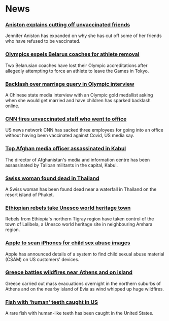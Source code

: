 # News
### [Aniston explains cutting off unvaccinated friends](https://www.bbc.com/news/entertainment-arts-58112957)
Jennifer Aniston has expanded on why she has cut off some of her friends who have refused to be vaccinated.
### [Olympics expels Belarus coaches for athlete removal](https://www.bbc.com/news/world-europe-58095558)
Two Belarusian coaches have lost their Olympic accreditations after allegedly attempting to force an athlete to leave the Games in Tokyo.
### [Backlash over marriage query in Olympic interview](https://www.bbc.com/news/world-asia-china-58110014)
A Chinese state media interview with an Olympic gold medallist asking when she would get married and have children has sparked backlash online. 
### [CNN fires unvaccinated staff who went to office](https://www.bbc.com/news/world-us-canada-58112125)
US news network CNN has sacked three employees for going into an office without having been vaccinated against Covid, US media say. 
### [Top Afghan media officer assassinated in Kabul](https://www.bbc.com/news/world-asia-58112981)
The director of Afghanistan's media and information centre has been assassinated by Taliban militants in the capital, Kabul.
### [Swiss woman found dead in Thailand](https://www.bbc.com/news/world-asia-58112979)
A Swiss woman has been found dead near a waterfall in Thailand on the resort island of Phuket. 
### [Ethiopian rebels take Unesco world heritage town](https://www.bbc.com/news/world-africa-58101912)
Rebels from Ethiopia's northern Tigray region have taken control of the town of Lalibela, a Unesco world heritage site in neighbouring Amhara region.
### [Apple to scan iPhones for child sex abuse images](https://www.bbc.com/news/technology-58109748)
Apple has announced details of a system to find child sexual abuse material (CSAM) on US customers' devices. 
### [Greece battles wildfires near Athens and on island](https://www.bbc.com/news/world-europe-58114106)
Greece carried out mass evacuations overnight in the northern suburbs of Athens and on the nearby island of Evia as wind whipped up huge wildfires.
### [Fish with 'human' teeth caught in US](https://www.bbc.com/news/world-us-canada-58105044)
A rare fish with human-like teeth has been caught in the United States.
